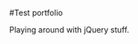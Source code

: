 #Test portfolio

Playing around with jQuery stuff.

<!---
User Stories

Basic functionality using Javascript and jQuery:

    “I’d like to see screenshots of a few of your portfolio projects in a slideshow,” (this page shows an example).

    “I want to see your projects organized like cards, that rearrange as I resize my browser window.”
        “I also want to be able to filter through your portfolio projects using buttons that say things like, ‘HTML & CSS’, ‘Javascript & jQuery’ etc., that make only corresponding projects visible,” (like this page).

Bonus functionality using Javascript and jQuery:

    “I should be able to reveal your navigation by clicking on a button, and also be able to hide your navigation by pushing that button again or by pressing an ‘X’ button,” (like this page).

    “If your portfolio is one page, I want your navigation links to take me there by scrolling down the page smoothly, instead of the page suddenly clicking down to an anchor tag,” (like this page when you click “Read more”).

    “I want to see more about your project by clicking on its image, but without leaving the current page. A modal window should appear on top of your page with details about the project I clicked on,” (like this page when you click on “Show”).

--->
